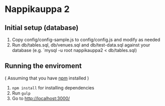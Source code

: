 Nappikauppa 2
=============

Initial setup (database)
-------------

1. Copy config/config-sample.js to config/config.js and modify as needed
2. Run db/tables.sql, db/venues.sql and db/test-data.sql against your database (e.g. `mysql -u root nappikauppa2 < db/tables.sql)


Running the enviroment
-------------

( Assuming that you have [npm](https://www.npmjs.com/) installed )

1. `npm install` for installing dependencies
2. Run `gulp`
3. Go to [http://localhost:3000/](http://localhost:3000/)